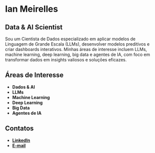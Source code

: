 # Ian Meirelles 

## Data & AI Scientist

Sou um Cientista de Dados especializado em aplicar modelos de Linguagem de Grande Escala (LLMs), desenvolver modelos preditivos e criar dashboards interativos. Minhas áreas de interesse incluem LLMs, machine learning, deep learning, big data e agentes de IA, com foco em transformar dados em insights valiosos e soluções eficazes.

## Áreas de Interesse

- **Dados & AI**
- **LLMs**
- **Machine Learning**
- **Deep Learning**
- **Big Data**
- **Agentes de IA**

## Contatos

- [**LinkedIn**](https://www.linkedin.com/in/ian-meirelles-duraes/)
- [**E-mail**](mailto:ianmeirellesd@gmail.com)
